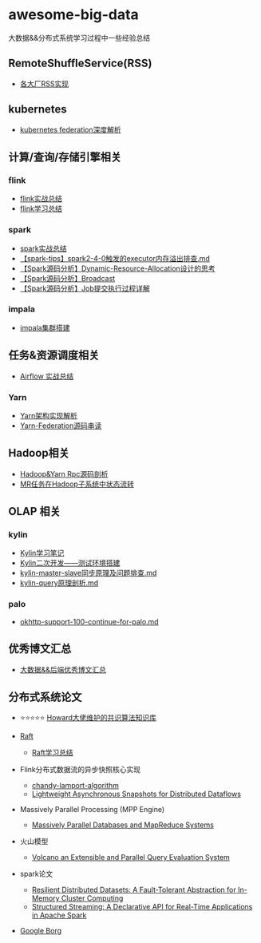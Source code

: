 # awesome-big-data
大数据&&分布式系统学习过程中一些经验总结

## RemoteShuffleService(RSS)
- [各大厂RSS实现](https://zhuanlan.zhihu.com/p/462338206)

## kubernetes

- [kubernetes federation深度解析](./docs/engine/kubernetes-federation深度解析.md)

## 计算/查询/存储引擎相关

### flink
- [flink实战总结](./docs/engine/Flink实战总结.pdf)
- [flink学习总结](./docs/engine/Flink学习.pdf)

### spark
- [spark实战总结](./docs/engine/Spark学习笔记.md)
- [【spark-tips】spark2-4-0触发的executor内存溢出排查.md](./docs/engine/spark2-4-0触发的executor内存溢出排查.md)
- [【Spark源码分析】Dynamic-Resource-Allocation设计的思考](./docs/engine/Dynamic-Resource-Allocation设计的思考.md)
- [【Spark源码分析】Broadcast](./docs/engine/Broadcast.md)
- [【Spark源码分析】Job提交执行过程详解](./docs/engine/spark-job-submit.md)

### impala
- [impala集群搭建](./docs/engine/impala集群搭建.md)

## 任务&资源调度相关

- [Airflow 实战总结](./docs/scheduler/airflow实战总结.md)

### Yarn
- [Yarn架构实现解析](./docs/scheduler/Yarn架构解析.pdf)
- [Yarn-Federation源码串读](./docs/scheduler/Yarn-Federation源码串读.md)

## Hadoop相关
- [Hadoop&Yarn Rpc源码剖析](./docs/scheduler/Hadoop-Rpc源码分析.md)
- [MR任务在Hadoop子系统中状态流转](./docs/scheduler/MR任务在Hadoop子系统中状态流转.md)

## OLAP 相关

### kylin
- [Kylin学习笔记](./docs/olap/Kylin学习笔记.md)
- [Kylin二次开发——测试环境搭建](./docs/olap/Kylin学习笔记.md)
- [kylin-master-slave同步原理及问题排查.md](./docs/olap/kylin-master-slave同步原理及问题排查.md)
- [kylin-query原理剖析.md](./docs/olap/kylin-query原理剖析.md)

### palo
- [okhttp-support-100-continue-for-palo.md](./docs/olap/okhttp-support-100-continue-for-palo.md)


## 优秀博文汇总
- [大数据&&后端优秀博文汇总](./docs/learning/优秀博文汇总.pdf)

## 分布式系统论文

- ⭐️⭐️⭐️⭐️⭐️ [Howard大佬维护的共识算法知识库](https://github.com/heidihoward/distributed-consensus-reading-list)

- [Raft](./docs/learning/raft.pdf)
  - [Raft学习总结](./docs/learning/Raft论文学习.md)
- Flink分布式数据流的异步快照核心实现
	- [chandy-lamport-algorithm](./docs/learning/chandy-lamport-algorithm.pdf)
	- [Lightweight Asynchronous Snapshots for Distributed Dataflows](./docs/learning/Snapshots-for-Distributed-Dataflows.pdf)
- Massively Parallel Processing (MPP Engine)
  - [Massively Parallel Databases and MapReduce
    Systems](./docs/learning/massive-parallel-processing.pdf)
- 火山模型
	- [Volcano an Extensible and Parallel Query Evaluation System](./docs/learning/Volcano.pdf)

- spark论文
	- [Resilient Distributed Datasets: A Fault-Tolerant Abstraction for In-Memory Cluster Computing](./docs/learning/spark设计论文.pdf)
	- [Structured Streaming: A Declarative API for Real-Time Applications in Apache Spark](./docs/learning/sigmod_structured_streaming.pdf)

- [Google Borg](./docs/learning/Google-With-Borg.pdf)

